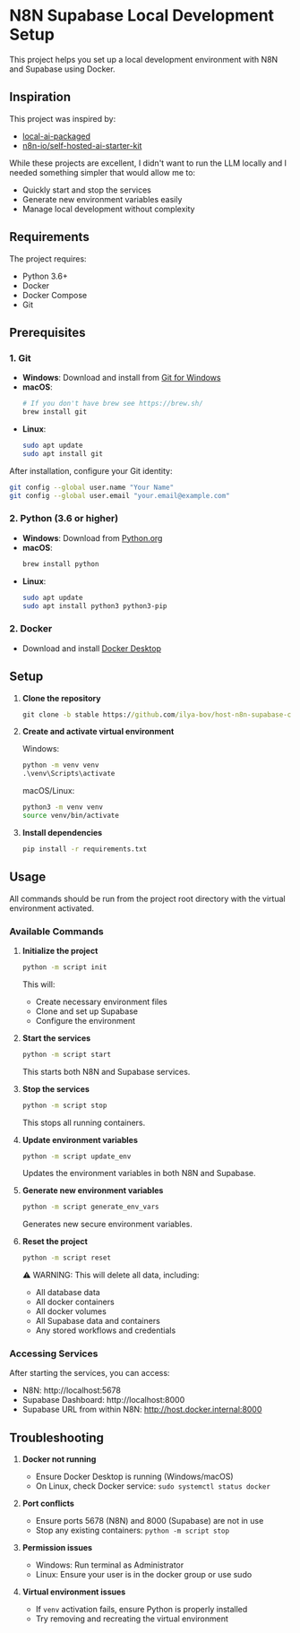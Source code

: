 # N8N Supabase Local Development Setup

This project helps you set up a local development environment with N8N and Supabase using Docker.

## Inspiration

This project was inspired by:
- [local-ai-packaged](https://github.com/coleam00/local-ai-packaged)
- [n8n-io/self-hosted-ai-starter-kit](https://github.com/n8n-io/self-hosted-ai-starter-kit)

While these projects are excellent, I didn't want to run the LLM locally and I needed something simpler that would allow me to:
- Quickly start and stop the services
- Generate new environment variables easily
- Manage local development without complexity

## Requirements

The project requires:
- Python 3.6+
- Docker
- Docker Compose
- Git


## Prerequisites

### 1. Git
- **Windows**: Download and install from [Git for Windows](https://gitforwindows.org/)
- **macOS**:
  ```bash
  # If you don't have brew see https://brew.sh/
  brew install git
  ```
- **Linux**:
  ```bash
  sudo apt update
  sudo apt install git
  ```

After installation, configure your Git identity:
```bash
git config --global user.name "Your Name"
git config --global user.email "your.email@example.com"
```

### 2. Python (3.6 or higher)
- **Windows**: Download from [Python.org](https://www.python.org/downloads/)
- **macOS**: 
  ```bash
  brew install python
  ```
- **Linux**:
  ```bash
  sudo apt update
  sudo apt install python3 python3-pip
  ```

### 2. Docker
- Download and install [Docker Desktop](https://www.docker.com/products/docker-desktop)

## Setup

1. **Clone the repository**


   ```cmd
   git clone -b stable https://github.com/ilya-bov/host-n8n-supabase-caddy.git
   ```

3. **Create and activate virtual environment**
   
   Windows:
   ```cmd
   python -m venv venv
   .\venv\Scripts\activate
   ```

   macOS/Linux:
   ```bash
   python3 -m venv venv
   source venv/bin/activate
   ```

4. **Install dependencies**
   ```bash
   pip install -r requirements.txt
   ```

## Usage

All commands should be run from the project root directory with the virtual environment activated.

### Available Commands

1. **Initialize the project**
   ```bash
   python -m script init
   ```
   This will:
   - Create necessary environment files
   - Clone and set up Supabase
   - Configure the environment

2. **Start the services**
   ```bash
   python -m script start
   ```
   This starts both N8N and Supabase services.

3. **Stop the services**
   ```bash
   python -m script stop
   ```
   This stops all running containers.

4. **Update environment variables**
   ```bash
   python -m script update_env
   ```
   Updates the environment variables in both N8N and Supabase.

5. **Generate new environment variables**
   ```bash
   python -m script generate_env_vars
   ```
   Generates new secure environment variables.

6. **Reset the project**
   ```bash
   python -m script reset
   ```
   ⚠️ WARNING: This will delete all data, including:
   - All database data
   - All docker containers
   - All docker volumes
   - All Supabase data and containers
   - Any stored workflows and credentials

### Accessing Services

After starting the services, you can access:
- N8N: http://localhost:5678
- Supabase Dashboard: http://localhost:8000
- Supabase URL from within N8N: http://host.docker.internal:8000

## Troubleshooting

1. **Docker not running**
   - Ensure Docker Desktop is running (Windows/macOS)
   - On Linux, check Docker service: `sudo systemctl status docker`

2. **Port conflicts**
   - Ensure ports 5678 (N8N) and 8000 (Supabase) are not in use
   - Stop any existing containers: `python -m script stop`

3. **Permission issues**
   - Windows: Run terminal as Administrator
   - Linux: Ensure your user is in the docker group or use sudo

4. **Virtual environment issues**
   - If `venv` activation fails, ensure Python is properly installed
   - Try removing and recreating the virtual environment
